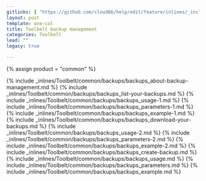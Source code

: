 ```yaml
---
gitlinks: [ "https://github.com/cloud66/help/edit/feature/inlines/_includes/_inlines/Toolbelt/common/backups/backups_about-backup-management.html", "https://github.com/cloud66/help/edit/feature/inlines/_includes/_inlines/Toolbelt/common/backups/backups_list-your-backups.html", "https://github.com/cloud66/help/edit/feature/inlines/_includes/_inlines/Toolbelt/common/backups/backups_usage-1.html", "https://github.com/cloud66/help/edit/feature/inlines/_includes/_inlines/Toolbelt/common/backups/backups_parameters-1.html", "https://github.com/cloud66/help/edit/feature/inlines/_includes/_inlines/Toolbelt/common/backups/backups_example-1.html", "https://github.com/cloud66/help/edit/feature/inlines/_includes/_inlines/Toolbelt/common/backups/backups_download-your-backups.html", "https://github.com/cloud66/help/edit/feature/inlines/_includes/_inlines/Toolbelt/common/backups/backups_usage-2.html", "https://github.com/cloud66/help/edit/feature/inlines/_includes/_inlines/Toolbelt/common/backups/backups_parameters-2.html", "https://github.com/cloud66/help/edit/feature/inlines/_includes/_inlines/Toolbelt/common/backups/backups_example-2.html", "https://github.com/cloud66/help/edit/feature/inlines/_includes/_inlines/Toolbelt/common/backups/backups_create-backup.html", "https://github.com/cloud66/help/edit/feature/inlines/_includes/_inlines/Toolbelt/common/backups/backups_usage.html", "https://github.com/cloud66/help/edit/feature/inlines/_includes/_inlines/Toolbelt/common/backups/backups_parameters.html", "https://github.com/cloud66/help/edit/feature/inlines/_includes/_inlines/Toolbelt/common/backups/backups_example.html" ]
layout: post
template: one-col
title: Toolbelt backup management
categories: Toolbelt
lead: ""
legacy: true

---
```

{% assign product = "common" %}

{% include _inlines/Toolbelt/common/backups/backups_about-backup-management.md %}
{% include _inlines/Toolbelt/common/backups/backups_list-your-backups.md %}
{% include _inlines/Toolbelt/common/backups/backups_usage-1.md %}
{% include _inlines/Toolbelt/common/backups/backups_parameters-1.md %}
{% include _inlines/Toolbelt/common/backups/backups_example-1.md %}
{% include _inlines/Toolbelt/common/backups/backups_download-your-backups.md %}
{% include _inlines/Toolbelt/common/backups/backups_usage-2.md %}
{% include _inlines/Toolbelt/common/backups/backups_parameters-2.md %}
{% include _inlines/Toolbelt/common/backups/backups_example-2.md %}
{% include _inlines/Toolbelt/common/backups/backups_create-backup.md %}
{% include _inlines/Toolbelt/common/backups/backups_usage.md %}
{% include _inlines/Toolbelt/common/backups/backups_parameters.md %}
{% include _inlines/Toolbelt/common/backups/backups_example.md %}
